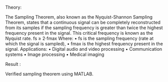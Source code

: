 Theory:

The Sampling Theorem, also known as the Nyquist-Shannon Sampling Theorem, states 
that a continuous signal can be completely reconstructed from its samples if the 
sampling frequency is greater than twice the highest frequency present in the signal. 
This critical frequency is known as the Nyquist rate. 
fs ≥ 2⋅fmax 
Where: 
• fs is the sampling frequency (rate at which the signal is sampled), 
• fmax is the highest frequency present in the signal. 
Applications: 
• Digital audio and video processing 
• Communication systems 
• Image processing 
• Medical imaging

Result :

Verified sampling theorem using MATLAB.

